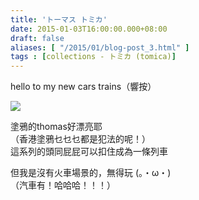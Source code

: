 ```yaml
---
title: 'トーマス トミカ'
date: 2015-01-03T16:00:00.000+08:00
draft: false
aliases: [ "/2015/01/blog-post_3.html" ]
tags : [collections - トミカ (tomica)]
---
```


hello to my new cars trains（響按）  

![](/images/thomastomica.jpg)

塗鴉的thomas好漂亮耶  
（香港塗鴉乜乜乜都是犯法的呢！）  
這系列的頭同屁屁可以扣住成為一條列車  
  
但我是沒有火車場景的，無得玩 (。・ω・)  
（汽車有！哈哈哈！！！）
